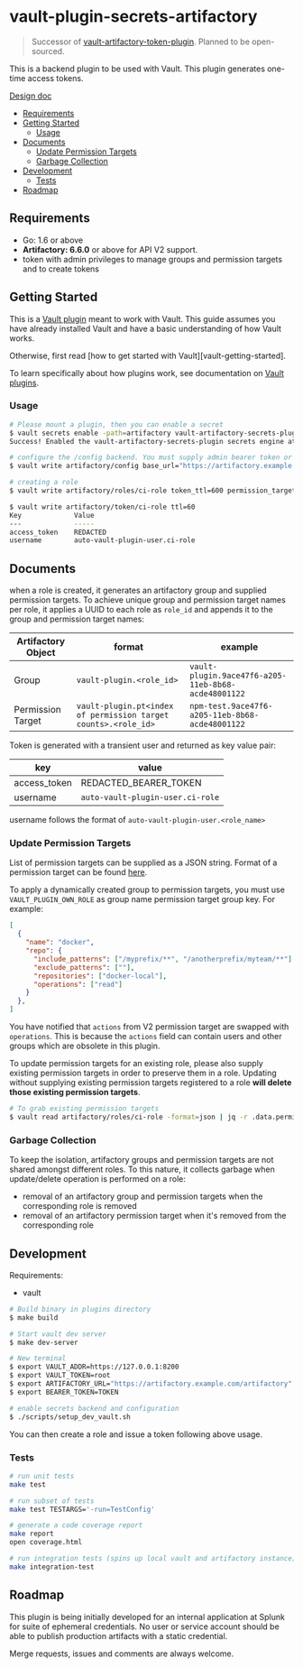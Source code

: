 <!-- omit in toc -->
# vault-plugin-secrets-artifactory

>Successor of [vault-artifactory-token-plugin]. Planned to be open-sourced.

This is a backend plugin to be used with Vault. This plugin generates one-time access tokens.

[Design doc][design-doc]

- [Requirements](#requirements)
- [Getting Started](#getting-started)
  - [Usage](#usage)
- [Documents](#documents)
  - [Update Permission Targets](#update-permission-targets)
  - [Garbage Collection](#garbage-collection)
- [Development](#development)
  - [Tests](#tests)
- [Roadmap](#roadmap)

## Requirements

- Go: 1.6 or above
- **Artifactory: 6.6.0** or above for API V2 support.
- token with admin privileges to manage groups and permission targets and to create tokens

## Getting Started

This is a [Vault plugin] meant to work with Vault. This guide assumes you have already installed
Vault and have a basic understanding of how Vault works.

Otherwise, first read [how to get started with Vault][vault-getting-started].

To learn specifically about how plugins work, see documentation on [Vault
plugins][vault plugin].

### Usage

```sh
# Please mount a plugin, then you can enable a secret
$ vault secrets enable -path=artifactory vault-artifactory-secrets-plugin
Success! Enabled the vault-artifactory-secrets-plugin secrets engine at: artifactory/

# configure the /config backend. You must supply admin bearer token or username/password pair of an admin user.
$ vault write artifactory/config base_url="https://artifactory.example.com/artifactory" bearer_token=$BEARER_TOKEN ttl=600 max_ttl=600

# creating a role
$ vault write artifactory/roles/ci-role token_ttl=600 permission_targets=@scripts/sample_permission_targets.json

$ vault write artifactory/token/ci-role ttl=60
Key             Value
---             -----
access_token    REDACTED
username        auto-vault-plugin-user.ci-role
```

## Documents

when a role is created, it generates an artifactory group and supplied permission targets. To
achieve unique group and permission target names per role, it applies a UUID to each
role as `role_id` and appends it to the group and permission target names:

| Artifactory Object | format                                                                | example                                             |
| ------------------ | --------------------------------------------------------------------- | --------------------------------------------------- |
| Group              | `vault-plugin.<role_id>`                                              | `vault-plugin.9ace47f6-a205-11eb-8b68-acde48001122` |
| Permission Target  | `vault-plugin.pt<index of permission target counts>.<role_id>` | `npm-test.9ace47f6-a205-11eb-8b68-acde48001122`     |

Token is generated with a transient user and returned as key value pair:

| key          | value                            |
| ------------ | -------------------------------- |
| access_token | REDACTED_BEARER_TOKEN            |
| username     | `auto-vault-plugin-user.ci-role` |

username follows the format of `auto-vault-plugin-user.<role_name>`

### Update Permission Targets

List of permission targets can be supplied as a JSON string. Format of a permission target can be
found [here][permission-target-format].

To apply a dynamically created group to permission targets, you must use `VAULT_PLUGIN_OWN_ROLE`
as group name permission target group key. For example:

```json
[
  {
    "name": "docker",
    "repo": {
      "include_patterns": ["/myprefix/**", "/anotherprefix/myteam/**"] ,
      "exclude_patterns": [""],
      "repositories": ["docker-local"],
      "operations": ["read"]
    }
  },
]
```

You have notified that `actions` from V2 permission target are swapped with `operations`. This is
because the `actions` field can contain users and other groups which are obsolete in this plugin.

To update permission targets for an existing role, please also supply existing permission
targets in order to preserve them in a role. Updating without supplying existing
permission targets registered to a role **will delete those existing permission targets**.

```sh
# To grab existing permission targets
$ vault read artifactory/roles/ci-role -format=json | jq -r .data.permission_targets > permission_targets.json
```

### Garbage Collection

To keep the isolation, artifactory groups and permission targets are not shared amongst different
roles. To this nature, it collects garbage when update/delete operation is performed on a role:

- removal of an artifactory group and permission targets when the corresponding role is removed
- removal of an artifactory permission target  when it's removed from the corresponding role

## Development

Requirements:

- vault

```sh
# Build binary in plugins directory
$ make build

# Start vault dev server
$ make dev-server

# New terminal
$ export VAULT_ADDR=https://127.0.0.1:8200
$ export VAULT_TOKEN=root
$ export ARTIFACTORY_URL="https://artifactory.example.com/artifactory"
$ export BEARER_TOKEN=TOKEN

# enable secrets backend and configuration
$ ./scripts/setup_dev_vault.sh

```

You can then create a role and issue a token following above usage.

### Tests

```sh
# run unit tests
make test

# run subset of tests
make test TESTARGS='-run=TestConfig'

# generate a code coverage report
make report
open coverage.html

# run integration tests (spins up local vault and artifactory instance)
make integration-test
```

## Roadmap

This plugin is being initially developed for an internal application at Splunk for suite of
ephemeral credentials. No user or service account should be able to publish production artifacts
with a static credential.

Merge requests, issues and comments are always welcome.

[design-doc]:https://docs.google.com/document/d/1lfWFeutKLKrS39qFHDMmTZba5-6j628irv8HNLpASfc/edit#
[permission-target-format]:https://www.jfrog.com/confluence/display/JFROG/Security+Configuration+JSON#SecurityConfigurationJSON-application/vnd.org.jfrog.artifactory.security.PermissionTargetV2+json
[vault-artifactory-token-plugin]: 
[vault-getting-started]:https://www.vaultproject.io/intro/getting-started/install.html
[vault plugin]:https://www.vaultproject.io/docs/internals/plugins.html
